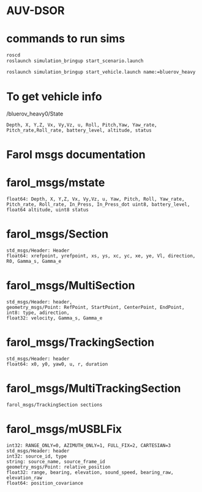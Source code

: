 # AUV-DSOR

# commands to run sims

```sh
roscd
roslaunch simulation_bringup start_scenario.launch
```

```sh
roslaunch simulation_bringup start_vehicle.launch name:=bluerov_heavy
```
# To get vehicle info

/bluerov_heavy0/State
```
Depth, X, Y,Z, Vx, Vy,Vz, u, Roll, Pitch,Yaw, Yaw_rate, Pitch_rate,Roll_rate, battery_level, altitude, status
```

# Farol msgs documentation
# farol_msgs/mstate
```
float64: Depth, X, Y,Z, Vx, Vy,Vz, u, Yaw, Pitch, Roll, Yaw_rate, Pitch_rate, Roll_rate, In_Press, In_Press_dot uint8, battery_level, float64 altitude, uint8 status
```
# farol_msgs/Section
```
std_msgs/Header: Header
float64: xrefpoint, yrefpoint, xs, ys, xc, yc, xe, ye, Vl, direction, R0, Gamma_s, Gamma_e
```

# farol_msgs/MultiSection
```
std_msgs/Header: header, 
geometry_msgs/Point: RefPoint, StartPoint, CenterPoint, EndPoint, 
int8: type, adirection, 
float32: velocity, Gamma_s, Gamma_e
```

# farol_msgs/TrackingSection
```
std_msgs/Header: header
float64: x0, y0, yaw0, u, r, duration
```

# farol_msgs/MultiTrackingSection
```
farol_msgs/TrackingSection sections  
```

# farol_msgs/mUSBLFix
```
int32: RANGE_ONLY=0, AZIMUTH_ONLY=1, FULL_FIX=2, CARTESIAN=3
std_msgs/Header: header
int32: source_id, type
string: source_name, source_frame_id
geometry_msgs/Point: relative_position
float32: range, bearing, elevation, sound_speed, bearing_raw, elevation_raw
float64: position_covariance
```



